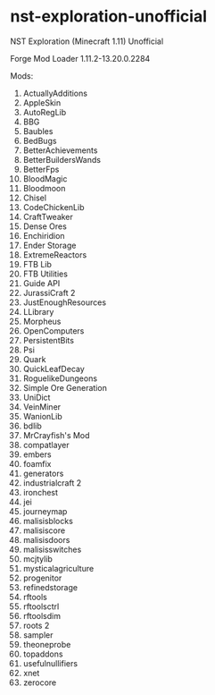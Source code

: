 # nst-exploration-unofficial
NST Exploration (Minecraft 1.11) Unofficial

Forge Mod Loader 1.11.2-13.20.0.2284

Mods:
1. ActuallyAdditions
1. AppleSkin
1. AutoRegLib
1. BBG
1. Baubles
1. BedBugs
1. BetterAchievements
1. BetterBuildersWands
1. BetterFps
1. BloodMagic
1. Bloodmoon
1. Chisel
1. CodeChickenLib
1. CraftTweaker
1. Dense Ores
1. Enchiridion
1. Ender Storage
1. ExtremeReactors
1. FTB Lib
1. FTB Utilities
1. Guide API
1. JurassiCraft 2
1. JustEnoughResources
1. LLibrary
1. Morpheus
1. OpenComputers
1. PersistentBits
1. Psi
1. Quark
1. QuickLeafDecay
1. RoguelikeDungeons
1. Simple Ore Generation
1. UniDict
1. VeinMiner
1. WanionLib
1. bdlib
1. MrCrayfish's Mod
1. compatlayer
1. embers
1. foamfix
1. generators
1. industrialcraft 2
1. ironchest
1. jei
1. journeymap
1. malisisblocks
1. malisiscore
1. malisisdoors
1. malisisswitches
1. mcjtylib
1. mysticalagriculture
1. progenitor
1. refinedstorage
1. rftools
1. rftoolsctrl
1. rftoolsdim
1. roots 2
1. sampler
1. theoneprobe
1. topaddons
1. usefulnullifiers
1. xnet
1. zerocore

